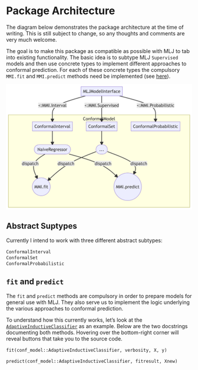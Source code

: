 
# Package Architecture

The diagram below demonstrates the package architecture at the time of writing. This is still subject to change, so any thoughts and comments are very much welcome.

The goal is to make this package as compatible as possible with MLJ to tab into existing functionality. The basic idea is to subtype MLJ `Supervised` models and then use concrete types to implement different approaches to conformal prediction. For each of these concrete types the compulsory `MMI.fit` and `MMI.predict` methods need be implemented (see [here](https://alan-turing-institute.github.io/MLJ.jl/v0.18/adding_models_for_general_use/#Supervised-models)).

![](architecture_files/figure-commonmark/mermaid-figure-1.png)

## Abstract Suptypes

Currently I intend to work with three different abstract subtypes:

``` @docs
ConformalInterval
ConformalSet
ConformalProbabilistic
```

## `fit` and `predict`

The `fit` and `predict` methods are compulsory in order to prepare models for general use with MLJ. They also serve us to implement the logic underlying the various approaches to conformal prediction.

To understand how this currently works, let’s look at the [`AdaptiveInductiveClassifier`](@ref) as an example. Below are the two docstrings documenting both methods. Hovering over the bottom-right corner will reveal buttons that take you to the source code.

``` @docs
fit(conf_model::AdaptiveInductiveClassifier, verbosity, X, y)
```

``` @docs
predict(conf_model::AdaptiveInductiveClassifier, fitresult, Xnew)
```
